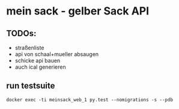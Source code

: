 # mein sack - gelber Sack API

## TODOs:

- straßenliste
- api von schaal+mueller absaugen
- schicke api bauen
- auch ical generieren


## run testsuite

``docker exec -ti meinsack_web_1 py.test --nomigrations -s --pdb``
